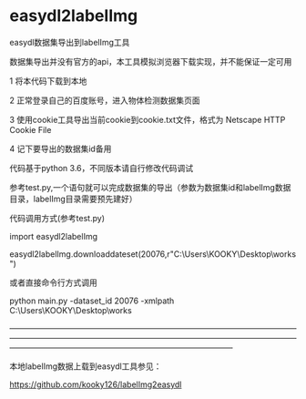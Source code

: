 # easydl2labelImg

easydl数据集导出到labelImg工具

数据集导出并没有官方的api，本工具模拟浏览器下载实现，并不能保证一定可用

1 将本代码下载到本地

2 正常登录自己的百度账号，进入物体检测数据集页面

3 使用cookie工具导出当前cookie到cookie.txt文件，格式为 Netscape HTTP Cookie File

4 记下要导出的数据集id备用

代码基于python 3.6，不同版本请自行修改代码调试

参考test.py,一个语句就可以完成数据集的导出（参数为数据集id和labelImg数据目录，labelImg目录需要预先建好）


代码调用方式(参考test.py)

import easydl2labelImg

easydl2labelImg.downloaddateset(20076,r"C:\\Users\\KOOKY\\Desktop\\works")


或者直接命令行方式调用

python main.py -dataset_id 20076 -xmlpath C:\\Users\\KOOKY\\Desktop\\works




————————————————————————————————————————————————————————————————————————————————————————————————————

本地labelImg数据上载到easydl工具参见：

https://github.com/kooky126/labelImg2easydl
